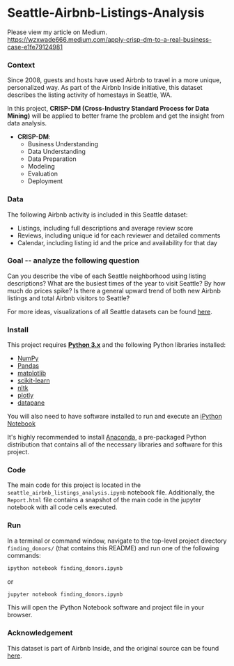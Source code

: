 # Seattle-Airbnb-Listings-Analysis
Please view my article on Medium.
https://wzxwade666.medium.com/apply-crisp-dm-to-a-real-business-case-e1fe79124981

### Context
Since 2008, guests and hosts have used Airbnb to travel in a more unique, personalized way. As part of the Airbnb Inside initiative, this dataset describes the listing activity of homestays in Seattle, WA.

In this project, __CRISP-DM (Cross-Industry Standard Process for Data Mining)__ will be applied to better frame the problem and get the insight from data analysis.

- __CRISP-DM__:
    * Business Understanding
    * Data Understanding
    * Data Preparation
    * Modeling
    * Evaluation
    * Deployment
    
### Data
The following Airbnb activity is included in this Seattle dataset: 
  * Listings, including full descriptions and average review score  
  * Reviews, including unique id for each reviewer and detailed comments  
  * Calendar, including listing id and the price and availability for that day

### Goal -- analyze the following question
Can you describe the vibe of each Seattle neighborhood using listing descriptions?
What are the busiest times of the year to visit Seattle? By how much do prices spike?
Is there a general upward trend of both new Airbnb listings and total Airbnb visitors to Seattle?

For more ideas, visualizations of all Seattle datasets can be found [here](http://insideairbnb.com/seattle/).

### Install

This project requires [**Python 3.x**](https://www.python.org/downloads/release/python-364/) and the following Python libraries installed:

- [NumPy](http://www.numpy.org/)
- [Pandas](http://pandas.pydata.org)
- [matplotlib](http://matplotlib.org/)
- [scikit-learn](http://scikit-learn.org/stable/)
- [nltk](https://www.nltk.org/install.html)
- [plotly](https://plot.ly/python/getting-started/)
- [datapane](https://https://datapane.com/)

You will also need to have software installed to run and execute an [iPython Notebook](http://ipython.org/notebook.html)

It's highly recommended to install [Anaconda](https://www.continuum.io/downloads), a pre-packaged Python distribution that contains all of the necessary libraries and software for this project. 

### Code

The main code for this project is located in the `seattle_airbnb_listings_analysis.ipynb` notebook file. Additionally, the `Report.html` file contains a snapshot of the main code in the jupyter notebook with all code cells executed.

### Run

In a terminal or command window, navigate to the top-level project directory `finding_donors/` (that contains this README) and run one of the following commands:

```bash
ipython notebook finding_donors.ipynb
```  
or
```bash
jupyter notebook finding_donors.ipynb
```

This will open the iPython Notebook software and project file in your browser.

### Acknowledgement
This dataset is part of Airbnb Inside, and the original source can be found [here](http://insideairbnb.com/get-the-data.html).
